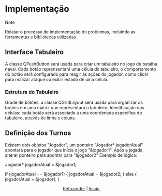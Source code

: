 # Implementação

>[!NOTE] 
 Relatar o processo de implementação do problemas, incluindo as
 ferramentas e bibliotecas utilizadas
>

## Interface Tabuleiro
A classe QPushButton será usada para criar um tabuleiro no jogo de batalha naval. Cada botão reprensentará uma célula do tabuleiro, o comportamento do botão será configurado para reagir às ações do jogador, como clicar para realizar ataque ou exibir estado de uma célula.
### Estrutura do Tabuleiro
Grade de botões: a classe QGridLayout será usada para organizar os botões em uma matriz que representará o tabuleiro.
Identificação das células: cada botão será associado a uma coordenada específica do tabuleiro, através de linha e coluna.

## Definição dos Turnos
Existem dois objetos "Jogador", um ponteiro "Jogador* jogadorAtual" apontará para o jogador que inicia o jogo "&jogador1".
Após a jogada, alterar ponteiro para apontar para "&jogador2"
Exemplo de lógica:

Jogador* jogadorAtual = &jogador1;

if (jogadorAtual == &jogador1) {
            jogadorAtual = &jogador2;
        } else {
            jogadorAtual = &jogador1;
        }


<div align="center">

[Retroceder](projeto.md) | [Início](analise.md)

</div>
